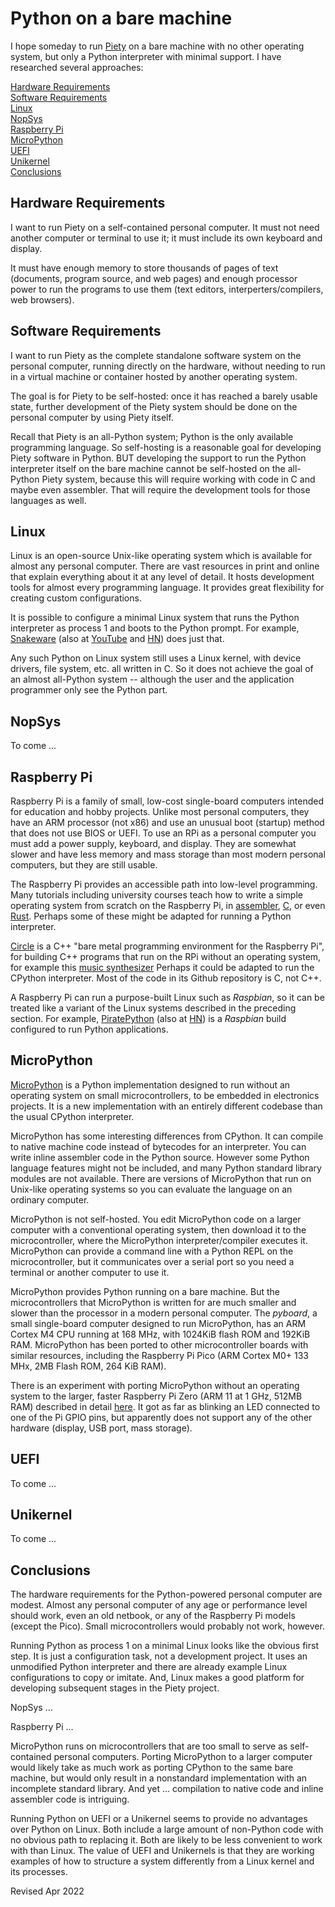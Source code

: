 
Python on a bare machine
========================

I hope someday to run [Piety](../README.md) on a bare machine with no other
operating system, but only a Python interpreter with minimal support.
I have researched several approaches:

[Hardware Requirements](#Hardware-Requirements)  
[Software Requirements](#Software-Requirements)  
[Linux](#Linux)  
[NopSys](#NopSys)  
[Raspberry Pi](#Raspberry-Pi)  
[MicroPython](#MicroPython)  
[UEFI](#UEFI)  
[Unikernel](#Unikernel)  
[Conclusions](#Conclusions)  

## Hardware Requirements ##

I want to run Piety on a self-contained personal computer.  It must not
need another computer or terminal to use it; it must include its own
keyboard and display.

It must have enough memory to store thousands of pages of text (documents,
program source, and web pages) and enough processor power to run the
programs to use them (text editors, interperters/compilers, web browsers).

## Software Requirements ##

I want to run Piety as the complete standalone software system on the
personal computer,  running directly on the hardware, without needing to
run in a virtual machine or container hosted by another operating system.

The goal is for Piety to be self-hosted: once it has reached a barely
usable state, further development of the Piety system should be done 
on the personal computer by using Piety itself.  

Recall that Piety is an all-Python system; Python is the only available
programming language. So self-hosting is a reasonable goal for developing
Piety software in Python.  BUT developing the support to run the Python
interpreter itself on the bare machine cannot be self-hosted on the all-
Python Piety system, because this will require working with code in C and
maybe even assembler. That will require the development tools for those
languages as well.

## Linux ##

Linux is an open-source Unix-like operating system which is available for
almost any personal computer.   There are vast resources in print and
online that explain everything about it at any level of detail.   It hosts
development tools for almost every programming language.   It provides
great flexibility for creating custom configurations.

It is possible to configure a minimal Linux system that runs the Python
interpreter as process 1 and boots to the Python prompt.  For example,
[Snakeware](https://github.com/joshiemoore/snakeware)  (also at
[YouTube](https://www.youtube.com/watch?v=Zy8NXuzBPhA)  and
[HN](https://news.ycombinator.com/item?id=23391380)) does just that.

Any such Python on Linux system still uses a Linux kernel, with device
drivers, file system, etc. all written in C.  So it does not achieve the
goal of an almost all-Python system -- although the user and the
application programmer only see the Python part. 

## NopSys ## 

To come ...

## Raspberry Pi ## 

Raspberry Pi is a family of small, low-cost single-board computers
intended for education and hobby projects.  Unlike most personal
computers, they have an ARM processor (not x86) and use an unusual boot
(startup) method that does not use BIOS or UEFI.   To use an RPi as a
personal computer you must add a power supply, keyboard, and display.
They are somewhat slower and have less memory and mass storage than most
modern personal computers, but they are still usable.

The Raspberry Pi provides an accessible path into low-level programming.
Many tutorials including university courses teach how to write a simple
operating system from scratch on the Raspberry Pi, in
[assembler](https://www.cl.cam.ac.uk/projects/raspberrypi/tutorials/os/),
[C](http://web.stanford.edu/class/cs140e/), or even
[Rust](https://downey.io/blog/cs140e-writing-an-operating-system-in-rust).
Perhaps some of these might be adapted for running a Python interpreter.

[Circle](https://github.com/rsta2/circle) is a C++ "bare metal programming
environment for the Raspberry Pi", for building C++ programs that run  on
the RPi without an operating system, for example this [music
synthesizer](https://github.com/probonopd/MiniDexed)  Perhaps it could be
adapted to run the CPython interpreter.  Most of the code in its Github
repository is C, not C++.

A Raspberry Pi can run a purpose-built Linux such as *Raspbian*,
so it can be treated like a variant of the Linux systems described
in the preceding section.
For example, [PiratePython](https://github.com/pimoroni/PiratePython)
(also at [HN](https://news.ycombinator.com/item?id=16180975)) is a
*Raspbian* build configured to run Python applications.

## MicroPython ## 

[MicroPython](http://micropython.org/) is a Python implementation designed
to run without an operating system on small microcontrollers, to be
embedded in electronics projects.  It is a new implementation with an
entirely different codebase than the usual CPython interpreter.

MicroPython has some interesting differences from CPython.   It can
compile to native machine code instead of bytecodes for an interpreter.
You can write inline assembler code in the Python source. However some
Python language features might not be included, and many Python standard
library modules are not available. There are  versions  of MicroPython
that run on Unix-like operating systems so you  can evaluate the language
on an ordinary computer.

MicroPython is not self-hosted.  You edit MicroPython code on a larger
computer with a conventional operating system, then download it to the
microcontroller, where the MicroPython interpreter/compiler executes it.
MicroPython can provide a command line with a Python REPL on the
microcontroller, but it communicates over a serial port so you need a
terminal or another computer to use it.

MicroPython provides Python running on a bare machine.  But the
microcontrollers that MicroPython is written for are much smaller and
slower than the processor in a modern personal computer.  The *pyboard*, a
small single-board computer designed to run MicroPython, has an ARM Cortex
M4 CPU running at 168 MHz, with 1024KiB flash ROM and 192KiB RAM.
MicroPython has been ported to  other microcontroller boards with similar
resources, including the Raspberry Pi Pico (ARM Cortex M0+ 133 MHx, 2MB
Flash  ROM, 264 KiB RAM). 

There is an experiment with porting MicroPython without an operating
system to the larger, faster Raspberry Pi Zero (ARM 11 at 1 GHz, 512MB
RAM) described in detail
[here](https://www.snaums.de/static/resources/2017-12-mpy.pdf). It got as
far as blinking an LED connected to one of the Pi GPIO pins, but
apparently does not support any of the other hardware (display, USB port,
mass storage).

## UEFI ## 

To come ...

## Unikernel ## 

To come ...

## Conclusions ##

The hardware requirements for the Python-powered personal computer are
modest. Almost any personal computer of any age or performance level should
work, even an old netbook, or any of the Raspberry Pi models (except the
Pico).  Small microcontrollers would probably not work, however.

Running Python as process 1 on a minimal Linux looks like the obvious
first step.   It is just a configuration  task, not a development project.
It uses an unmodified Python interpreter and there are already example
Linux configurations to copy or imitate.  And, Linux makes a good platform
for developing  subsequent stages in the Piety project.

NopSys ...

Raspberry Pi ...

MicroPython runs on microcontrollers that are too small to serve as self-
contained personal computers.  Porting MicroPython to a larger computer
would likely take as much work as porting CPython to the same bare
machine, but would only result in a nonstandard implementation with an
incomplete standard library.  And yet ... compilation to native
code and inline assembler code is intriguing.

Running Python on UEFI or a Unikernel seems to provide no advantages over
Python on Linux.  Both include a large amount of non-Python code with no
obvious path to  replacing it.  Both are likely to be less convenient to
work with than Linux. The value of UEFI and Unikernels is that they are
working examples of  how to structure a system differently from a Linux
kernel and its processes.

Revised Apr 2022
